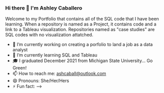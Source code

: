 ### Hi there 👋 I'm Ashley Caballero 

Welcome to my Portfolio that contains all of the SQL code that I have been learning. When a repository is named as a Project, it contains code and a link to a Tableau visualization. Repositories named as "case studies" are SQL codes with no visualization attatched.

- 🔭 I’m currently working on creating a porfolio to land a job as a data analyst
- 🌱 I’m currently learning SQL and Tableau
- 🎓 I graduated December 2021 from Michigan State University... Go Green!
- 📫 How to reach me: ashcaball@outlook.com
- 😄 Pronouns: She/Her/Hers
- ⚡ Fun fact: 
-->
